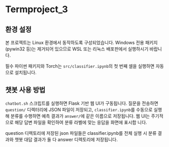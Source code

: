 # Termproject_3


## 환경 설정


본 프로젝트는 Linux 환경에서 동작하도록 구성되었습니다. Windows 전용 패키지(pywin32 등)는 제거되어 있으므로 WSL 또는 리눅스 배포판에서 실행하시기 바랍니다.

필수 파이썬 패키지와 Torch는 `src/classifier.ipynb`의 첫 번째 셀을 실행하면 자동으로 설치됩니다.

## 챗봇 사용 방법

`chatbot.sh` 스크립트를 실행하면 Flask 기반 웹 UI가 구동됩니다. 질문을 전송하면
`question/` 디렉터리에 JSON 파일이 저장되고, `classifier.ipynb`를 수동으로 실행해
분류를 수행하면 예측 결과가 `answer/`에 같은 이름으로 저장됩니다. 웹 UI는 주기적
으로 해당 답변 파일을 확인하여 분류 라벨에 맞는 응답을 화면에 표시합
니다.

question 디렉토리에 저장된 json 파일들은 classifier.ipynb를 전체 실행 시 분류 결과와 챗봇 대답 결과가 둘 다 answer 디렉토리에 저장됩니다.
